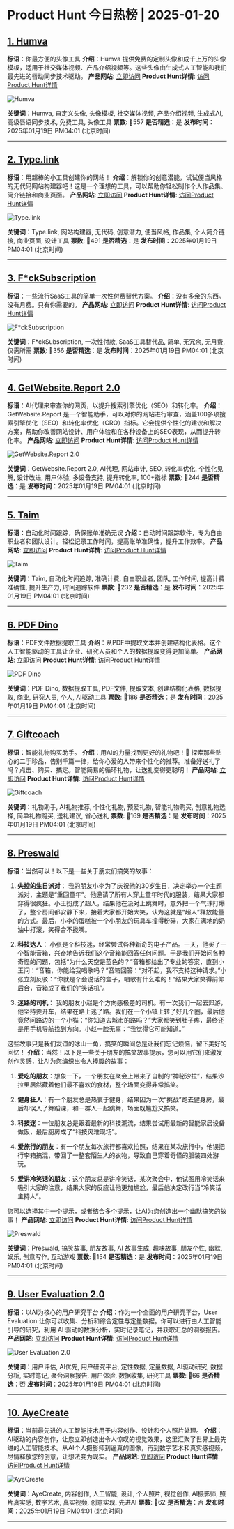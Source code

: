 # Product Hunt 今日热榜 | 2025-01-20

## [1. Humva](https://www.producthunt.com/posts/humva?utm_campaign=producthunt-api&utm_medium=api-v2&utm_source=Application%3A+phtrends+%28ID%3A+147529%29)
**标语**：你最方便的头像工具
**介绍**：Humva 提供免费的定制头像和成千上万的头像模板，适用于社交媒体视频、产品介绍视频等。这些头像由生成式人工智能和我们最先进的唇动同步技术驱动。
**产品网站**: [立即访问](https://www.producthunt.com/r/M33U3VAPCGBGXO?utm_campaign=producthunt-api&utm_medium=api-v2&utm_source=Application%3A+phtrends+%28ID%3A+147529%29)
**Product Hunt详情**: [访问Product Hunt详情](https://www.producthunt.com/posts/humva?utm_campaign=producthunt-api&utm_medium=api-v2&utm_source=Application%3A+phtrends+%28ID%3A+147529%29)

![Humva](https://ph-files.imgix.net/42030407-5a20-4397-ad03-8f3e4e5e0fd7.png?auto=format&fit=crop&frame=1&h=512&w=1024)

**关键词**：Humva, 自定义头像, 头像模板, 社交媒体视频, 产品介绍视频, 生成式AI, 高级唇语同步技术, 免费工具, 头像工具
**票数**: 🔺557
**是否精选**：是
**发布时间**：2025年01月19日 PM04:01 (北京时间)

---

## [2. Type.link](https://www.producthunt.com/posts/type-link?utm_campaign=producthunt-api&utm_medium=api-v2&utm_source=Application%3A+phtrends+%28ID%3A+147529%29)
**标语**：用超棒的小工具创建你的网站！
**介绍**：解锁你的创意潜能，试试便当风格的无代码网站构建器吧！这是一个理想的工具，可以帮助你轻松制作个人作品集、简介链接和商业页面。
**产品网站**: [立即访问](https://www.producthunt.com/r/DCJNWUW7MLBOMG?utm_campaign=producthunt-api&utm_medium=api-v2&utm_source=Application%3A+phtrends+%28ID%3A+147529%29)
**Product Hunt详情**: [访问Product Hunt详情](https://www.producthunt.com/posts/type-link?utm_campaign=producthunt-api&utm_medium=api-v2&utm_source=Application%3A+phtrends+%28ID%3A+147529%29)

![Type.link](https://ph-files.imgix.net/a7203de7-f095-4f9b-ab35-12209dbef896.jpeg?auto=format&fit=crop&frame=1&h=512&w=1024)

**关键词**：Type.link, 网站构建器, 无代码, 创意潜力, 便当风格, 作品集, 个人简介链接, 商业页面, 设计工具
**票数**: 🔺491
**是否精选**：是
**发布时间**：2025年01月19日 PM04:01 (北京时间)

---

## [3. F*ckSubscription](https://www.producthunt.com/posts/f-cksubscription?utm_campaign=producthunt-api&utm_medium=api-v2&utm_source=Application%3A+phtrends+%28ID%3A+147529%29)
**标语**：一些流行SaaS工具的简单一次性付费替代方案。
**介绍**：没有多余的东西。没有月费。只有你需要的。
**产品网站**: [立即访问](https://www.producthunt.com/r/PALOYQ7BS2ELBI?utm_campaign=producthunt-api&utm_medium=api-v2&utm_source=Application%3A+phtrends+%28ID%3A+147529%29)
**Product Hunt详情**: [访问Product Hunt详情](https://www.producthunt.com/posts/f-cksubscription?utm_campaign=producthunt-api&utm_medium=api-v2&utm_source=Application%3A+phtrends+%28ID%3A+147529%29)

![F*ckSubscription](https://ph-files.imgix.net/ae180f02-11ec-4a9e-8095-54b08ebf2b20.png?auto=format&fit=crop&frame=1&h=512&w=1024)

**关键词**：F*ckSubscription, 一次性付款, SaaS工具替代品, 简单, 无冗余, 无月费, 仅需所需
**票数**: 🔺356
**是否精选**：是
**发布时间**：2025年01月19日 PM04:01 (北京时间)

---

## [4. GetWebsite.Report 2.0](https://www.producthunt.com/posts/getwebsite-report-2-0?utm_campaign=producthunt-api&utm_medium=api-v2&utm_source=Application%3A+phtrends+%28ID%3A+147529%29)
**标语**：AI代理来审查你的网页，以提升搜索引擎优化（SEO）和转化率。
**介绍**：GetWebsite.Report 是一个智能助手，可以对你的网站进行审查，涵盖100多项搜索引擎优化（SEO）和转化率优化（CRO）指标。它会提供个性化的建议和解决方案，帮助你改善网站设计、用户体验和在各种设备上的SEO表现，从而提升转化率。
**产品网站**: [立即访问](https://www.producthunt.com/r/NJP2VYYMIGRWNB?utm_campaign=producthunt-api&utm_medium=api-v2&utm_source=Application%3A+phtrends+%28ID%3A+147529%29)
**Product Hunt详情**: [访问Product Hunt详情](https://www.producthunt.com/posts/getwebsite-report-2-0?utm_campaign=producthunt-api&utm_medium=api-v2&utm_source=Application%3A+phtrends+%28ID%3A+147529%29)

![GetWebsite.Report 2.0](https://ph-files.imgix.net/bd5b2993-4e91-4c07-a6f9-50c5a3303446.png?auto=format&fit=crop&frame=1&h=512&w=1024)

**关键词**：GetWebsite.Report 2.0, AI代理, 网站审计, SEO, 转化率优化, 个性化见解, 设计改进, 用户体验, 多设备支持, 提升转化率, 100+指标
**票数**: 🔺244
**是否精选**：是
**发布时间**：2025年01月19日 PM04:01 (北京时间)

---

## [5. Taim](https://www.producthunt.com/posts/taim-3?utm_campaign=producthunt-api&utm_medium=api-v2&utm_source=Application%3A+phtrends+%28ID%3A+147529%29)
**标语**：自动化时间跟踪，确保账单准确无误
**介绍**：自动时间跟踪软件，专为自由职业者和团队设计。轻松记录工作时间，提高账单准确性，提升工作效率。
**产品网站**: [立即访问](https://www.producthunt.com/r/P743A6BAMWI3B7?utm_campaign=producthunt-api&utm_medium=api-v2&utm_source=Application%3A+phtrends+%28ID%3A+147529%29)
**Product Hunt详情**: [访问Product Hunt详情](https://www.producthunt.com/posts/taim-3?utm_campaign=producthunt-api&utm_medium=api-v2&utm_source=Application%3A+phtrends+%28ID%3A+147529%29)

![Taim](https://ph-files.imgix.net/492eaf31-57ce-4e8f-aa10-9dd3416286cc.png?auto=format&fit=crop&frame=1&h=512&w=1024)

**关键词**：Taim, 自动化时间追踪, 准确计费, 自由职业者, 团队, 工作时间, 提高计费准确性, 提升生产力, 时间追踪软件
**票数**: 🔺232
**是否精选**：是
**发布时间**：2025年01月19日 PM04:01 (北京时间)

---

## [6. PDF Dino](https://www.producthunt.com/posts/pdf-dino?utm_campaign=producthunt-api&utm_medium=api-v2&utm_source=Application%3A+phtrends+%28ID%3A+147529%29)
**标语**：PDF文件数据提取工具
**介绍**：从PDF中提取文本并创建结构化表格。这个人工智能驱动的工具让企业、研究人员和个人的数据提取变得更加简单。
**产品网站**: [立即访问](https://www.producthunt.com/r/RAMBOKXOWYSK6B?utm_campaign=producthunt-api&utm_medium=api-v2&utm_source=Application%3A+phtrends+%28ID%3A+147529%29)
**Product Hunt详情**: [访问Product Hunt详情](https://www.producthunt.com/posts/pdf-dino?utm_campaign=producthunt-api&utm_medium=api-v2&utm_source=Application%3A+phtrends+%28ID%3A+147529%29)

![PDF Dino](https://ph-files.imgix.net/0fa7c14f-bd37-454c-b74c-adfae86ee812.png?auto=format&fit=crop&frame=1&h=512&w=1024)

**关键词**：PDF Dino, 数据提取工具, PDF文件, 提取文本, 创建结构化表格, 数据提取, 商业, 研究人员, 个人, AI驱动工具
**票数**: 🔺186
**是否精选**：是
**发布时间**：2025年01月19日 PM04:01 (北京时间)

---

## [7. Giftcoach](https://www.producthunt.com/posts/giftcoach?utm_campaign=producthunt-api&utm_medium=api-v2&utm_source=Application%3A+phtrends+%28ID%3A+147529%29)
**标语**：智能礼物购买助手。
**介绍**：用AI的力量找到更好的礼物吧！🎁 探索那些贴心的二手珍品，告别千篇一律，给你心爱的人带来个性化的推荐。准备好送礼了吗？点击、购买、搞定。智能简易的循环礼物，让送礼变得更聪明！
**产品网站**: [立即访问](https://www.producthunt.com/r/V2PQXQMNDDFYJ2?utm_campaign=producthunt-api&utm_medium=api-v2&utm_source=Application%3A+phtrends+%28ID%3A+147529%29)
**Product Hunt详情**: [访问Product Hunt详情](https://www.producthunt.com/posts/giftcoach?utm_campaign=producthunt-api&utm_medium=api-v2&utm_source=Application%3A+phtrends+%28ID%3A+147529%29)

![Giftcoach](https://ph-files.imgix.net/5fb53bd9-bd8a-438a-ada7-a12c6eb3116c.png?auto=format&fit=crop&frame=1&h=512&w=1024)

**关键词**：礼物助手, AI礼物推荐, 个性化礼物, 预爱礼物, 智能礼物购买, 创意礼物选择, 简单礼物购买, 送礼建议, 省心送礼
**票数**: 🔺169
**是否精选**：是
**发布时间**：2025年01月19日 PM04:01 (北京时间)

---

## [8. Preswald](https://www.producthunt.com/posts/preswald?utm_campaign=producthunt-api&utm_medium=api-v2&utm_source=Application%3A+phtrends+%28ID%3A+147529%29)
**标语**：当然可以！以下是一些关于朋友们搞笑的故事：

1. **失控的生日派对**：
我的朋友小李为了庆祝他的30岁生日，决定举办一个主题派对，主题是“重回童年”。他邀请了所有人穿上童年时代的服装，结果大家都穿得很疯狂。小王扮成了超人，结果他在派对上跳舞时，意外把一个气球打爆了，整个房间都安静下来，接着大家都开始大笑，认为这就是“超人”释放能量的方式。最后，小李的蛋糕被一个小朋友的玩具车撞得粉碎，大家在满地的奶油中打滚，笑得合不拢嘴。

2. **科技达人**：
小张是个科技迷，经常尝试各种新奇的电子产品。一天，他买了一个智能音箱，兴奋地告诉我们这个音箱能回答任何问题。于是我们开始问各种奇怪的问题，包括“为什么天空是蓝色的？”音箱都给出了专业的答案，直到小王问：“音箱，你能给我唱歌吗？”音箱回答：“对不起，我不支持这种请求。”小张立刻反驳：“你就是个会说话的盒子，唱歌有什么难的！”结果大家笑得前仰后合，音箱成了我们的“笑话机”。

3. **迷路的司机**：
我的朋友小赵是个方向感极差的司机。有一次我们一起去郊游，他坚持要开车，结果在路上迷了路。我们在一个小镇上转了好几个圈，最后他竟然问路边的一个小猫：“你知道去城市的路吗？”大家都笑到肚子疼，最终还是用手机导航找到方向。小赵一脸无辜：“我觉得它可能知道。”

这些故事只是我们友谊的冰山一角，搞笑的瞬间总是让我们忘记烦恼，留下美好的回忆！
**介绍**：当然！以下是一些关于朋友的搞笑故事提示，您可以用它们来激发创作灵感，让AI为您编织出令人捧腹的故事：

1. **爱吃的朋友**：想象一下，一个朋友在聚会上带来了自制的“神秘沙拉”，结果沙拉里居然藏着他们最不喜欢的食材，整个场面变得非常搞笑。

2. **健身狂人**：有一个朋友总是热衷于健身，结果因为一次“挑战”跑去健身房，最后却误入了舞蹈课，和一群人一起跳舞，场面既尴尬又搞笑。

3. **科技迷**：一位朋友总是跟着最新的科技潮流，结果尝试用最新的智能家居设备做饭，最后厨房成了“科技灾难现场”。

4. **爱旅行的朋友**：有一个朋友每次旅行都喜欢拍照，结果在某次旅行中，他误把行李箱搞混，带回了一整套陌生人的衣物，导致自己穿着奇怪的服装四处游玩。

5. **爱讲冷笑话的朋友**：这个朋友总是讲冷笑话，某次聚会中，他试图用冷笑话来吸引大家的注意，结果大家的反应让他更加尴尬，最后他决定改行当“冷笑话主持人”。

您可以选择其中一个提示，或者结合多个提示，让AI为您创造出一个幽默搞笑的故事！
**产品网站**: [立即访问](https://www.producthunt.com/r/ME2BD2B5V2IJYU?utm_campaign=producthunt-api&utm_medium=api-v2&utm_source=Application%3A+phtrends+%28ID%3A+147529%29)
**Product Hunt详情**: [访问Product Hunt详情](https://www.producthunt.com/posts/preswald?utm_campaign=producthunt-api&utm_medium=api-v2&utm_source=Application%3A+phtrends+%28ID%3A+147529%29)

![Preswald](https://ph-files.imgix.net/a3f6468b-1828-4745-8811-013e43cc2ac6.png?auto=format&fit=crop&frame=1&h=512&w=1024)

**关键词**：Preswald, 搞笑故事, 朋友故事, AI 故事生成, 趣味故事, 朋友个性, 幽默, 娱乐, 创意写作, 互动游戏
**票数**: 🔺154
**是否精选**：是
**发布时间**：2025年01月19日 PM04:01 (北京时间)

---

## [9. User Evaluation 2.0](https://www.producthunt.com/posts/user-evaluation-2-0?utm_campaign=producthunt-api&utm_medium=api-v2&utm_source=Application%3A+phtrends+%28ID%3A+147529%29)
**标语**：以AI为核心的用户研究平台
**介绍**：作为一个全面的用户研究平台，User Evaluation 让你可以收集、分析和综合定性与定量数据。你可以进行由人工智能引导的研究，利用 AI 驱动的数据分析，实时记录笔记，并获取汇总的洞察报告。
**产品网站**: [立即访问](https://www.producthunt.com/r/T3QUQ4WJI33MVB?utm_campaign=producthunt-api&utm_medium=api-v2&utm_source=Application%3A+phtrends+%28ID%3A+147529%29)
**Product Hunt详情**: [访问Product Hunt详情](https://www.producthunt.com/posts/user-evaluation-2-0?utm_campaign=producthunt-api&utm_medium=api-v2&utm_source=Application%3A+phtrends+%28ID%3A+147529%29)

![User Evaluation 2.0](https://ph-files.imgix.net/727cec40-adf6-4063-a358-5f0f30ac472c.png?auto=format&fit=crop&frame=1&h=512&w=1024)

**关键词**：用户评估, AI优先, 用户研究平台, 定性数据, 定量数据, AI驱动研究, 数据分析, 实时笔记, 聚合洞察报告, 用户体验, 数据收集, 研究工具
**票数**: 🔺66
**是否精选**：否
**发布时间**：2025年01月19日 PM04:01 (北京时间)

---

## [10. AyeCreate](https://www.producthunt.com/posts/ayecreate?utm_campaign=producthunt-api&utm_medium=api-v2&utm_source=Application%3A+phtrends+%28ID%3A+147529%29)
**标语**：当前最先进的人工智能技术用于内容创作、设计和个人照片处理。
**介绍**：AI驱动的内容创作，让您立即创造出令人惊叹的视觉效果，这里汇聚了世界上最先进的人工智能技术。从AI个人摄影师到逼真的图像，再到数字艺术和真实感视频，尽情释放您的创意，让想法变为现实。
**产品网站**: [立即访问](https://www.producthunt.com/r/CQVWO6HIRNZ2QO?utm_campaign=producthunt-api&utm_medium=api-v2&utm_source=Application%3A+phtrends+%28ID%3A+147529%29)
**Product Hunt详情**: [访问Product Hunt详情](https://www.producthunt.com/posts/ayecreate?utm_campaign=producthunt-api&utm_medium=api-v2&utm_source=Application%3A+phtrends+%28ID%3A+147529%29)

![AyeCreate](https://ph-files.imgix.net/448396b3-145d-40c0-b99b-3f4e7908f573.png?auto=format&fit=crop&frame=1&h=512&w=1024)

**关键词**：AyeCreate, 内容创作, 人工智能, 设计, 个人照片, 视觉创作, AI摄影师, 照片真实感, 数字艺术, 真实视频, 创意实现, 先进AI
**票数**: 🔺62
**是否精选**：否
**发布时间**：2025年01月19日 PM04:01 (北京时间)

---

